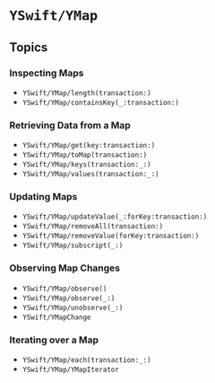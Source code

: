 # ``YSwift/YMap``

## Topics

### Inspecting Maps

- ``YSwift/YMap/length(transaction:)``
- ``YSwift/YMap/containsKey(_:transaction:)``

### Retrieving Data from a Map

- ``YSwift/YMap/get(key:transaction:)``
- ``YSwift/YMap/toMap(transaction:)``
- ``YSwift/YMap/keys(transaction:_:)``
- ``YSwift/YMap/values(transaction:_:)``

### Updating Maps

- ``YSwift/YMap/updateValue(_:forKey:transaction:)``
- ``YSwift/YMap/removeAll(transaction:)``
- ``YSwift/YMap/removeValue(forKey:transaction:)``
- ``YSwift/YMap/subscript(_:)``

### Observing Map Changes

- ``YSwift/YMap/observe()``
- ``YSwift/YMap/observe(_:)``
- ``YSwift/YMap/unobserve(_:)``
- ``YSwift/YMapChange``

### Iterating over a Map

- ``YSwift/YMap/each(transaction:_:)``
- ``YSwift/YMap/YMapIterator``
